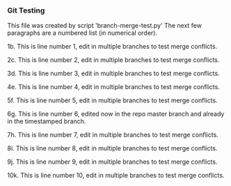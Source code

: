
### Git Testing

This file was created by script 'branch-merge-test.py'
The next few paragraphs are a numbered list (in numerical order).

1b. This is line number 1, edit in multiple branches to test merge conflicts.

2c. This is line number 2, edit in multiple branches to test merge conflicts.

3d. This is line number 3, edit in multiple branches to test merge conflicts.

4e. This is line number 4, edit in multiple branches to test merge conflicts.

5f. This is line number 5, edit in multiple branches to test merge conflicts.

6g. This is line number 6, edited now in the repo master branch and already in the timestamped branch.

7h. This is line number 7, edit in multiple branches to test merge conflicts.

8i. This is line number 8, edit in multiple branches to test merge conflicts.

9j. This is line number 9, edit in multiple branches to test merge conflicts.

10k. This is line number 10, edit in multiple branches to test merge conflicts.
